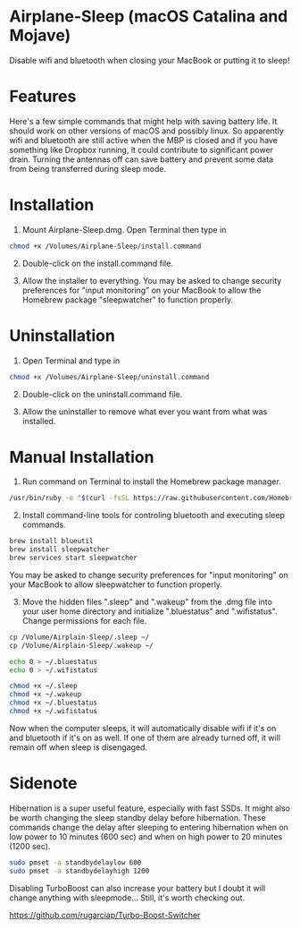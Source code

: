 # Airplane-Sleep (macOS Catalina and Mojave)
Disable wifi and bluetooth when closing your MacBook or putting it to sleep!

# Features
Here's a few simple commands that might help with saving battery life.  It should work on other versions of macOS and possibly linux.  So apparently wifi and bluetooth are still active when the MBP is closed and if you have something like Dropbox running, it could contribute to significant power drain.  Turning the antennas off can save battery and prevent some data from being transferred during sleep mode.

# Installation

1. Mount Airplane-Sleep.dmg.  Open Terminal then type in

```bash
chmod +x /Volumes/Airplane-Sleep/install.command
```

2. Double-click on the install.command file.

3. Allow the installer to everything.  You may be asked to change security preferences for "input monitoring" on your MacBook to allow the Homebrew package "sleepwatcher" to function properly.

# Uninstallation

1. Open Terminal and type in

```bash
chmod +x /Volumes/Airplane-Sleep/uninstall.command
```

2. Double-click on the uninstall.command file.

3. Allow the uninstaller to remove what ever you want from what was installed.


# Manual Installation

1. Run command on Terminal to install the Homebrew package manager.

```bash
/usr/bin/ruby -e "$(curl -fsSL https://raw.githubusercontent.com/Homebrew/install/master/install)"
```

2. Install command-line tools for controling bluetooth and executing sleep commands.

```bash
brew install blueutil
brew install sleepwatcher
brew services start sleepwatcher
```

You may be asked to change security preferences for "input monitoring" on your MacBook to allow sleepwatcher to function properly.


3. Move the hidden files ".sleep" and ".wakeup" from the .dmg file into your user home directory and initialize ".bluestatus" and ".wifistatus". Change permissions for each file.

```bash
cp /Volume/Airplain-Sleep/.sleep ~/
cp /Volume/Airplain-Sleep/.wakeup ~/

echo 0 > ~/.bluestatus 
echo 0 > ~/.wifistatus

chmod +x ~/.sleep
chmod +x ~/.wakeup
chmod +x ~/.bluestatus
chmod +x ~/.wifistatus
```


Now when the computer sleeps, it will automatically disable wifi if it's on and bluetooth if it's on as well.  If one of them are already turned off, it will remain off when sleep is disengaged.

# Sidenote

Hibernation is a super useful feature, especially with fast SSDs.  It might also be worth changing the sleep standby delay before hibernation.  These commands change the delay after sleeping to entering hibernation when on low power to 10 minutes (600 sec) and when on high power to 20 minutes (1200 sec).


```bash
sudo pmset -a standbydelaylow 600
sudo pmset -a standbydelayhigh 1200
```

Disabling TurboBoost can also increase your battery but I doubt it will change anything with sleepmode...  Still, it's worth checking out.

https://github.com/rugarciap/Turbo-Boost-Switcher
